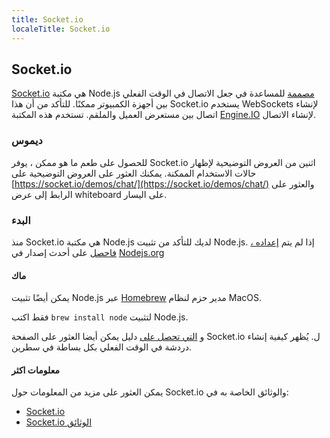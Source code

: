 ```yaml
---
title: Socket.io
localeTitle: Socket.io
---
```

## Socket.io

[Socket.io](https://socket.io/) هي مكتبة Node.js [مصممة](https://socket.io/) للمساعدة في جعل الاتصال في الوقت الفعلي بين أجهزة الكمبيوتر ممكنًا. للتأكد من أن هذا Socket.io يستخدم WebSockets لإنشاء اتصال بين مستعرض العميل والملقم. تستخدم هذه المكتبة [Engine.IO](https://github.com/socketio/engine.io) لإنشاء الاتصال.

### ديموس

للحصول على طعم ما هو ممكن ، يوفر Socket.io اثنين من العروض التوضيحية لإظهار حالات الاستخدام الممكنة. يمكنك العثور على العروض التوضيحية على [https://socket.io/demos/chat/](https://socket.io/demos/chat/) والعثور على الرابط إلى عرض whiteboard على اليسار.

### البدء

منذ Socket.io هي مكتبة Node.js لديك للتأكد من تثبيت Node.js. إذا لم يتم [إعداده ، فاحصل](https://nodejs.org/) على أحدث إصدار في [Nodejs.org](https://nodejs.org/)

#### ماك

يمكن أيضًا تثبيت Node.js عبر [Homebrew](https://brew.sh/) مدير حزم لنظام MacOS.

فقط اكتب `brew install node` لتثبيت Node.js.

و [التي تحصل على](https://socket.io/get-started/chat/) دليل يمكن أيضا العثور على الصفحة Socket.io ل. يُظهر كيفية إنشاء دردشة في الوقت الفعلي بكل بساطة في سطرين.

#### معلومات اكثر

يمكن العثور على مزيد من المعلومات حول Socket.io والوثائق الخاصة به في:

*   [Socket.io](https://socket.io/)
*   [Socket.io الوثائق](https://socket.io/docs/)